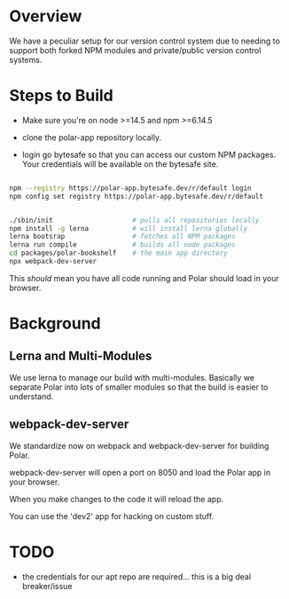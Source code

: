 # Overview

We have a peculiar setup for our version control system due to needing to 
support both forked NPM modules and private/public version control systems.

# Steps to Build 

- Make sure you're on node >=14.5 and npm >=6.14.5

- clone the polar-app repository locally.

- login go bytesafe so that you can access our custom NPM packages.  Your 
  credentials will be available on the bytesafe site.

```bash

npm --registry https://polar-app.bytesafe.dev/r/default login
npm config set registry https://polar-app.bytesafe.dev/r/default

```

```bash

./sbin/init                    # pulls all repositories locally
npm install -g lerna           # will install lerna globally
lerna bootsrap                 # fetches all NPM packages
lerna run compile              # builds all node packages 
cd packages/polar-bookshelf    # the main app directory
npx webpack-dev-server
```

This *should* mean you have all code running and Polar should load in your 
browser.

# Background

## Lerna and Multi-Modules

We use lerna to manage our build with multi-modules.  Basically we separate 
Polar into lots of smaller modules so that the build is easier to understand.

## webpack-dev-server

We standardize now on webpack and webpack-dev-server for building Polar. 

webpack-dev-server will open a port on 8050 and load the Polar app in your 
browser.

When you make changes to the code it will reload the app.

You can use the 'dev2' app for hacking on custom stuff.  

# TODO

- the credentials for our apt repo are required... this is a big deal breaker/issue
